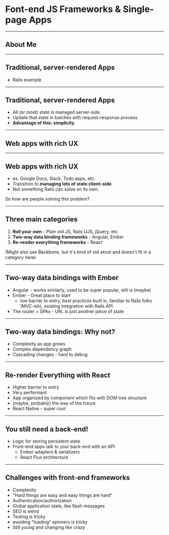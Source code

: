 # Font-end JS Frameworks & Single-page Apps

---

## About Me

---

## Traditional, server-rendered Apps

- Rails example

---

## Traditional, server-rendered Apps

- All (or most) state is managed server-side.
- Update that state in batches with request-response process.
- **Advantage of this: simplicity**.

---

## Web apps with rich UX

---

## Web apps with rich UX

- ex. Google Docs, Slack, Todo apps, etc.
- Transition to **managing lots of state client-side**.
- Not something Rails can solve on its own.

So how are people solving this problem?

---

## Three main categories

1. **Roll your own** - Plain old JS, Rails UJS, jQuery, etc.
2. **Two-way data binding frameworks** - Angular, Ember
3. **Re-render everything frameworks** - React

(Might also see Backbone, but it's kind of old skool and doesn't fit in a category here)

---

## Two-way data bindings with Ember

- Angular - works similarly, used to be super popular, still is (maybe)
- Ember - Great place to start
  - low barrier to entry, best practices built in, familiar to Rails folks (MVC-ish), existing integration with Rails API
- The router + SPAs - URL is just another piece of state

---

## Two-way data bindings: Why not?

- Complexity as app grows
- Complex dependency graph
- Cascading changes - hard to debug

---

## Re-render Everything with React

- Higher barrier to entry
- Very performant
- App organized by component which fits with DOM tree structure
- (maybe, probably) the way of the future
- React Native - super cool

---

## You still need a back-end!
- Logic for storing persistent state
- Front-end apps talk to your back-end with an API
  - Ember adapters & serializers
  - React Flux architecture

---

## Challenges with front-end frameworks

- Complexity
- "Hard things are easy and easy things are hard"
 - Authentication/authorization
 - Global application state, like flash messages
- SEO is weird
- Testing is tricky
- avoiding "loading" spinners is tricky
- Still young and changing like crazy

